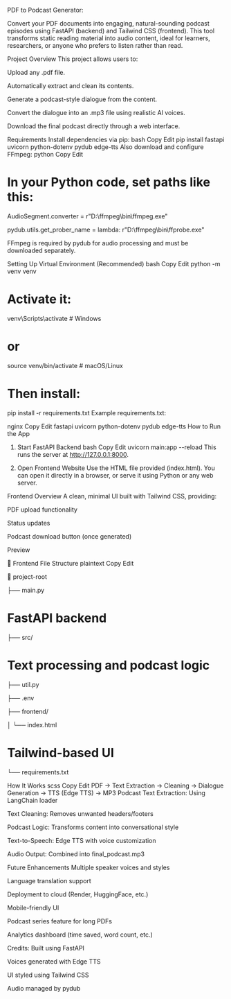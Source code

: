 PDF to Podcast Generator:

Convert your PDF documents into engaging, natural-sounding podcast episodes using FastAPI (backend) and Tailwind CSS (frontend). This tool transforms static reading material into audio content, ideal for learners, researchers, or anyone who prefers to listen rather than read.

Project Overview
This project allows users to:

Upload any .pdf file.

Automatically extract and clean its contents.

Generate a podcast-style dialogue from the content.

Convert the dialogue into an .mp3 file using realistic AI voices.

Download the final podcast directly through a web interface.

Requirements
Install dependencies via pip:
bash
Copy
Edit
pip install fastapi uvicorn python-dotenv pydub edge-tts
Also download and configure FFmpeg:
python
Copy
Edit
# In your Python code, set paths like this:

AudioSegment.converter = r"D:\\ffmpeg\\bin\\ffmpeg.exe"

pydub.utils.get_prober_name = lambda: r"D:\\ffmpeg\\bin\\ffprobe.exe"

FFmpeg is required by pydub for audio processing and must be downloaded separately.

Setting Up Virtual Environment (Recommended)
bash
Copy
Edit
python -m venv venv
# Activate it:
venv\Scripts\activate  # Windows
# or
source venv/bin/activate  # macOS/Linux

# Then install:
pip install -r requirements.txt
Example requirements.txt:

nginx
Copy
Edit
fastapi
uvicorn
python-dotenv
pydub
edge-tts
How to Run the App
1. Start FastAPI Backend
bash
Copy
Edit
uvicorn main:app --reload
This runs the server at http://127.0.0.1:8000.

2. Open Frontend Website
Use the HTML file provided (index.html). You can open it directly in a browser, or serve it using Python or any web server.

Frontend Overview
A clean, minimal UI built with Tailwind CSS, providing:

PDF upload functionality

Status updates

Podcast download button (once generated)

Preview
<!-- Replace with real screenshot if available -->

📁 Frontend File Structure
plaintext
Copy
Edit

📂 project-root

├── main.py  
# FastAPI backend
├── src/          
# Text processing and podcast logic
├── util.py

├── .env

├── frontend/

│   └── index.html  
# Tailwind-based UI
└── requirements.txt

How It Works
scss
Copy
Edit
PDF → Text Extraction → Cleaning → Dialogue Generation → TTS (Edge TTS) → MP3 Podcast
Text Extraction: Using LangChain loader

Text Cleaning: Removes unwanted headers/footers

Podcast Logic: Transforms content into conversational style

Text-to-Speech: Edge TTS with voice customization

Audio Output: Combined into final_podcast.mp3

 Future Enhancements
Multiple speaker voices and styles

Language translation support

Deployment to cloud (Render, HuggingFace, etc.)

 Mobile-friendly UI

Podcast series feature for long PDFs

Analytics dashboard (time saved, word count, etc.)

Credits:
Built using FastAPI

Voices generated with Edge TTS

UI styled using Tailwind CSS

Audio managed by pydub

